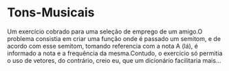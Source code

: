 # Tons-Musicais
Um exercício cobrado para uma seleção de emprego de um amigo.O problema consistia em criar uma função onde é passado um semitom, e de acordo com esse semitom, tomando referencia com a nota A (lá), é informado a nota e a frequência da mesma.Contudo, o exercício só permitia o uso de vetores, do contrário, creio eu, que um dicionário facilitaria mais...
